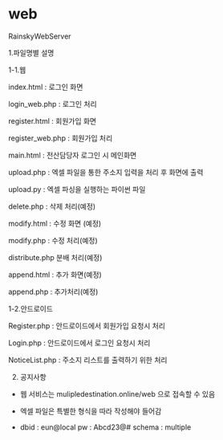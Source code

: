 # web
RainskyWebServer

1.파일명별 설명

1-1.웹

index.html : 로그인 화면


login_web.php : 로그인 처리


register.html : 회원가입 화면


register_web.php : 회원가입 처리


main.html : 전산담당자 로그인 시 메인화면


upload.php : 엑셀 파일을 통한 주소지 입력을 처리 후 화면에 출력


upload.py : 엑셀 파싱을 실행하는 파이썬 파일


delete.php : 삭제 처리(예정)


modify.html : 수정 화면 (예정)


modify.php : 수정 처리(예정)


distribute.php 분배 처리(예정)


append.html : 추가 화면(예정)


append.php : 추가처리(예정)



1-2.안드로이드

Register.php : 안드로이드에서 회원가입 요청시 처리


Login.php : 안드로이드에서 로그인 요청시 처리


NoticeList.php : 주소지 리스트를 출력하기 위한 처리


2. 공지사항


- 웹 서비스는 mulipledestination.online/web 으로 접속할 수 있음

- 엑셀 파일은 특별한 형식을 따라 작성해야 들어감

- dbid : eun@local pw : Abcd23@# schema : multiple

